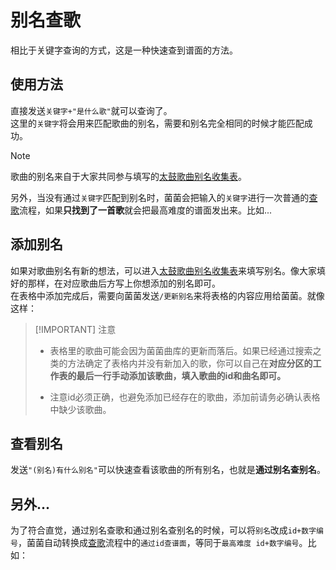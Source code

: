 <script>
import Chatbox from '/components/messager.vue'
export default {
  components: {
    Chatbox,
  },
  data() {
    return {
      chatMessages1: [
        { sender: 'me', text: '百花缭乱是什么歌' },
        { sender: 'other', text:`你找的是不是：鬼 id764
【百花繚乱】
收录平台： （省略）
所在分区：ナムコオリジナル
难度：★×8
BPM: 148
“谱面会分歧哦！”
国行街机已收录！
汉化曲名：【百花缭乱】`, image:'../search_3.png' },
      ],
      chatMessages2: [
        { sender: 'me', text: '/更新别名' },
        { sender: 'other', text:`更新中，稍等！` },
        { sender: 'other', text:`更新完成` },
      ],
      chatMessages3: [
        { sender: 'me', text: '百花缭乱有什么别名' },
        { sender: 'other', text:`这首歌是【百花繚乱】，它有以下这些别名：
百花
分歧
画龙点睛系列
画龙系列
武斗
国行待机音乐

如果末尾有里谱的标注在查歌时请忽略。` }
      ],
      chatMessages4: [
        { sender: 'me', text: 'id764是什么歌' },
        { sender: 'other', text:`你找的是不是：鬼 id764
【百花繚乱】
收录平台： （省略）
所在分区：ナムコオリジナル
难度：★×8
BPM: 148
“谱面会分歧哦！”
国行街机已收录！
汉化曲名：【百花缭乱】`, image:'../search_3.png' },],
chatMessages5: [
        { sender: 'me', text: 'dofad是什么歌' },
        { sender: 'other', text:`你找的是不是：里 id1609
【Re：End of a Dream
        --uma vs. モリモリあつし】
        (以下省略)`, image:'../无语.jpg' },]
    };
  },
};
</script>


# 别名查歌
相比于关键字查询的方式，这是一种快速查到谱面的方法。  

## 使用方法
直接发送`关键字+"是什么歌"`就可以查询了。  
这里的`关键字`将会用来匹配歌曲的别名，需要和别名完全相同的时候才能匹配成功。
> [!NOTE]
> 歌曲的别名来自于大家共同参与填写的[太鼓歌曲别名收集表](https://www.kdocs.cn/l/cauSVZId2ohu)。

<Chatbox :messages="chatMessages1" 
myAvatar='../avatar_neko.png' 
otherAvatar="../avatar_kinoko.png" />

另外，当没有通过`关键字`匹配到别名时，菌菌会把输入的`关键字`进行一次普通的[查歌](../taiko/search.md)流程，如果**只找到了一首歌**就会把最高难度的谱面发出来。比如...
<Chatbox :messages="chatMessages5" 
myAvatar='../avatar_neko.png' 
otherAvatar="../avatar_kinoko.png" />

## 添加别名
如果对歌曲别名有新的想法，可以进入[太鼓歌曲别名收集表](https://www.kdocs.cn/l/cauSVZId2ohu)来填写别名。像大家填好的那样，在对应歌曲后方写上你想添加的别名即可。  
在表格中添加完成后，需要向菌菌发送`/更新别名`来将表格的内容应用给菌菌。就像这样：

<Chatbox :messages="chatMessages2" 
myAvatar='../avatar_neko.png' 
otherAvatar="../avatar_kinoko.png" />

> [!IMPORTANT] 注意
> - 表格里的歌曲可能会因为菌菌曲库的更新而落后。如果已经通过搜索之类的方法确定了表格内并没有新加入的歌，你可以自己在**对应分区的工作表的最后一行手动添加该歌曲，填入歌曲的id和曲名即可。**
> 
> - 注意id必须正确，也避免添加已经存在的歌曲，添加前请务必确认表格中缺少该歌曲。


## 查看别名
发送`"(别名)有什么别名"`可以快速查看该歌曲的所有别名，也就是**通过别名查别名**。
<Chatbox :messages="chatMessages3" 
myAvatar='../avatar_neko.png' 
otherAvatar="../avatar_kinoko.png" />

## 另外...
为了符合直觉，通过别名查歌和通过别名查别名的时候，可以将`别名`改成`id+数字编号`，菌菌自动转换成[查歌](../taiko/search.md)流程中的`通过id查谱面`，等同于`最高难度 id+数字编号`。比如：
<Chatbox :messages="chatMessages4" 
myAvatar='../avatar_neko.png' 
otherAvatar="../avatar_kinoko.png" />